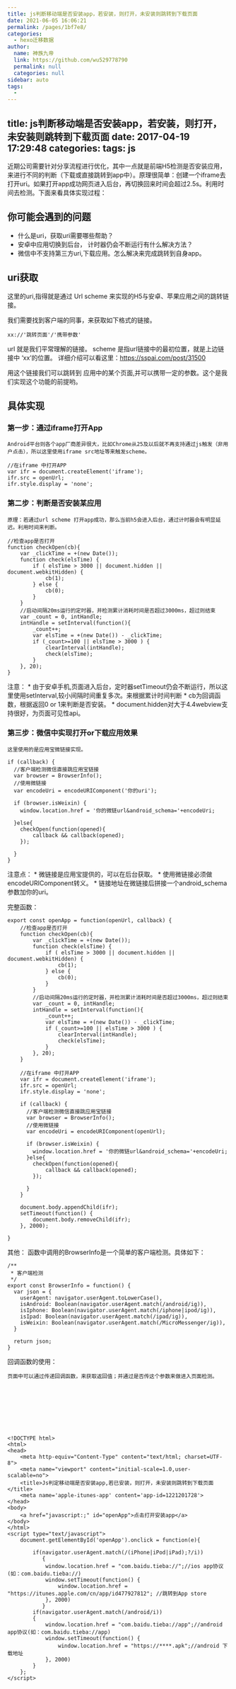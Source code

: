 ```yaml
---
title: js判断移动端是否安装app，若安装，则打开，未安装则跳转到下载页面
date: 2021-06-05 16:06:21
permalink: /pages/1bf7e8/
categories: 
  - hexo迁移数据
author: 
  name: 神族九帝
  link: https://github.com/wu529778790
  permalink: null
  categories: null
sidebar: auto
tags: 
  - 
---
```

title: js判断移动端是否安装app，若安装，则打开，未安装则跳转到下载页面
date: 2017-04-19 17:29:48
categories:
tags: js
---

近期公司需要针对分享流程进行优化，其中一点就是前端H5检测是否安装应用，来进行不同的判断（下载或直接跳转到app中）。原理很简单：创建一个iframe去打开uri。如果打开app成功网页进入后台，再切换回来时间会超过2.5s。利用时间去检测。下面来看具体实现过程：

<!--more-->
## 你可能会遇到的问题

* 什么是uri，获取uri需要哪些帮助？
* 安卓中应用切换到后台， 计时器仍会不断运行有什么解决方法？
* 微信中不支持第三方uri,下载应用。怎么解决来完成跳转到自身app。

## uri获取

这里的uri,指得就是通过 Url scheme 来实现的H5与安卓、苹果应用之间的跳转链接。

我们需要找到客户端的同事，来获取如下格式的链接。

    xx://'跳转页面'/'携带参数'

url 就是我们平常理解的链接。
scheme 是指url链接中的最初位置，就是上边链接中 ‘xx’的位置。
详细介绍可以看这里：https://sspai.com/post/31500

用这个链接我们可以跳转到 应用中的某个页面,并可以携带一定的参数。这个是我们实现这个功能的前提哟。

## 具体实现

### 第一步：通过iframe打开App

    Android平台则各个app厂商差异很大，比如Chrome从25及以后就不再支持通过js触发（非用户点击），所以这里使用iframe src地址等来触发scheme。

    //在iframe 中打开APP
    var ifr = document.createElement('iframe');
    ifr.src = openUrl;
    ifr.style.display = 'none';

### 第二步：判断是否安装某应用

    原理：若通过url scheme 打开app成功，那么当前h5会进入后台，通过计时器会有明显延迟。利用时间来判断。

    //检查app是否打开
    function checkOpen(cb){
        var _clickTime = +(new Date());
        function check(elsTime) {
            if ( elsTime > 3000 || document.hidden || document.webkitHidden) {
                cb(1);
            } else {
                cb(0);
            }
        }
        //启动间隔20ms运行的定时器，并检测累计消耗时间是否超过3000ms，超过则结束
        var _count = 0, intHandle;
        intHandle = setInterval(function(){
            _count++;        
            var elsTime = +(new Date()) - _clickTime;
            if (_count>=100 || elsTime > 3000 ) {
                clearInterval(intHandle);
                check(elsTime);
            }
        }, 20);
    }

注意：
    * 由于安卓手机,页面进入后台，定时器setTimeout仍会不断运行，所以这里使用setInterval,较小间隔时间重复多次。来根据累计时间判断
    * cb为回调函数，根据返回0 or 1来判断是否安装。
    * document.hidden对大于4.4webview支持很好，为页面可见性api。

### 第三步：微信中实现打开or下载应用效果

    这里使用的是应用宝微链接实现。

    if (callback) {
      //客户端检测微信直接跳应用宝链接
      var browser = BrowserInfo();
      //使用微链接
      var encodeUri = encodeURIComponent('你的uri');

      if (browser.isWeixin) {
        window.location.href = '你的微链url&android_schema='+encodeUri;
      
      }else{
        checkOpen(function(opened){
            callback && callback(opened);
        });
     
      }
    }

注意点：
    * 微链接是应用宝提供的，可以在后台获取。
    * 使用微链接必须做encodeURIComponent转义。
    * 链接地址在微链接后拼接一个android_schema参数加你的uri。

完整函数：


    export const openApp = function(openUrl, callback) {
        //检查app是否打开
        function checkOpen(cb){
            var _clickTime = +(new Date());
            function check(elsTime) {
                if ( elsTime > 3000 || document.hidden || document.webkitHidden) {
                    cb(1);
                } else {
                    cb(0);
                }
            }
            //启动间隔20ms运行的定时器，并检测累计消耗时间是否超过3000ms，超过则结束
            var _count = 0, intHandle;
            intHandle = setInterval(function(){
                _count++;        
                var elsTime = +(new Date()) - _clickTime;
                if (_count>=100 || elsTime > 3000 ) {
                    clearInterval(intHandle);
                    check(elsTime);
                }
            }, 20);
        }
       
        //在iframe 中打开APP
        var ifr = document.createElement('iframe');
        ifr.src = openUrl;
        ifr.style.display = 'none';

        if (callback) {
          //客户端检测微信直接跳应用宝链接
          var browser = BrowserInfo();
          //使用微链接
          var encodeUri = encodeURIComponent(openUrl);

          if (browser.isWeixin) {
            window.location.href = '你的微链url&android_schema='+encodeUri;
          }else{
            checkOpen(function(opened){
                callback && callback(opened);
            });
         
          }
        }
        
        document.body.appendChild(ifr);      
        setTimeout(function() {
            document.body.removeChild(ifr);
        }, 2000);  

    }


其他：
    函数中调用的BrowserInfo是一个简单的客户端检测。具体如下：

    /**
     * 客户端检测
     */
    export const BrowserInfo = function() {
      var json = {
        userAgent: navigator.userAgent.toLowerCase(),
        isAndroid: Boolean(navigator.userAgent.match(/android/ig)),
        isIphone: Boolean(navigator.userAgent.match(/iphone|ipod/ig)),
        isIpad: Boolean(navigator.userAgent.match(/ipad/ig)),
        isWeixin: Boolean(navigator.userAgent.match(/MicroMessenger/ig)),
      }
      
      return json;
    }

回调函数的使用：

    页面中可以通过传递回调函数，来获取返回值；并通过是否传这个参数来做进入页面检测。









    <!DOCTYPE html>
    <html>
    <head>
        <meta http-equiv="Content-Type" content="text/html; charset=UTF-8">
        <meta name="viewport" content="initial-scale=1.0,user-scalable=no">
        <title>Js判定移动端是否安装app,若已安装，则打开，未安装则跳转到下载页面</title>
        <meta name='apple-itunes-app' content='app-id=1221201728'>
    </head>
    <body>
        <a href="javascript:;" id="openApp">点击打开安装app</a>
    </body>
    </html>
    <script type="text/javascript">
        document.getElementById('openApp').onclick = function(e){
            
            if(navigator.userAgent.match(/(iPhone|iPod|iPad);?/i))
               {
                window.location.href = "com.baidu.tieba://";//ios app协议(如：com.baidu.tieba://)
                window.setTimeout(function() {
                    window.location.href = "https://itunes.apple.com/cn/app/id477927812"; //跳转到App store
                }, 2000)
               }
            if(navigator.userAgent.match(/android/i))
            {
                window.location.href = "com.baidu.tieba://app";//android app协议(如：com.baidu.tieba://app)
                window.setTimeout(function() {
                    window.location.href = "https://****.apk";//android 下载地址
                }, 2000)    
            }
        };
    </script>




